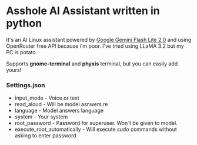 # Asshole AI Assistant written in python

It's an AI Linux assistant powered by [Google Gemini Flash Lite 2.0](https://openrouter.ai/google/gemini-2.0-flash-lite-preview-02-05:free) and using OpenRouter free API because i'm poor. I've tried using LLaMA 3.2 but my PC is potato.

Supports **gnome-terminal** and **phyxis** terminal, but you can easily add yours!

### Settings.json

- input_mode - Voice or text
- read_aloud - Will be model asnwers re
- language - Model answers language
- system - Your system
- root_password - Password for superuser. Won`t be given to model.
- execute_root_automatically - Will execute _sudo_ commands without asking to enter password
